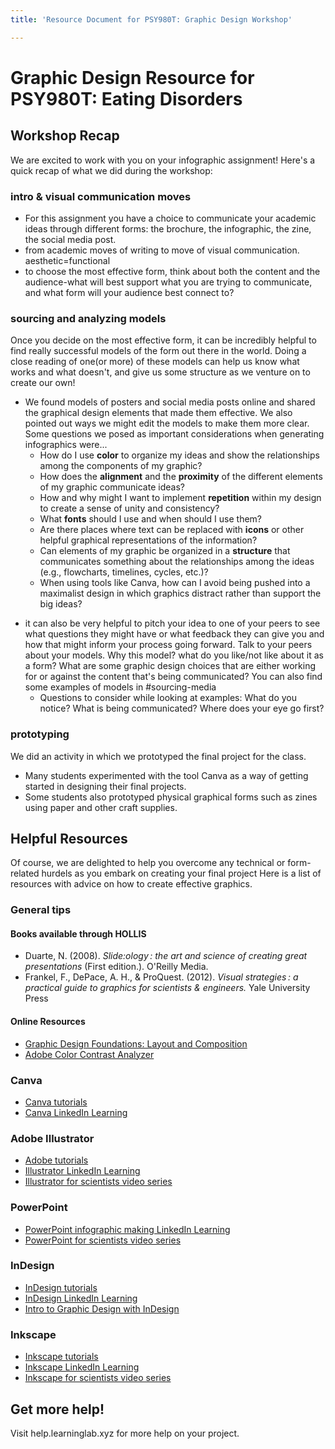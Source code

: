 ```yaml
---
title: 'Resource Document for PSY980T: Graphic Design Workshop'

---
```


#  Graphic Design Resource for PSY980T: Eating Disorders



## Workshop Recap
We are excited to work with you on your infographic assignment! Here's a quick recap of what we did during the workshop:

### intro & visual communication moves 
- For this assignment you have a choice to communicate your academic ideas through different forms: the brochure, the infographic, the zine, the social media post. 
- from academic moves of writing to move of visual communication. aesthetic=functional
- to choose the most effective form, think about both the content and the audience-what will best support what you are trying to communicate, and what form will your audience best connect to?

### sourcing and analyzing models

Once you decide on the most effective form, it can be incredibly helpful to find really successful models of the form out there in the world. Doing a close reading of one(or more) of these models can help us know what works and what doesn't, and give us some structure as we venture on to create our own!

* We found models of posters and social media posts online and shared the graphical design elements that made them effective.  We also pointed out ways we might edit the models to make them more clear. Some questions we posed as important considerations when generating infographics were...
    * How do I use **color** to organize my ideas and show the relationships among the components of my graphic?
    * How does the **alignment** and the **proximity** of the different elements of my graphic communicate ideas?
    * How and why might I want to implement **repetition** within my design to create a sense of unity and consistency?
    * What **fonts** should I use and when should I use them? 
    * Are there places where text can be replaced with **icons** or other helpful graphical representations of the information? 
    * Can elements of my graphic be organized in a **structure** that communicates something about the relationships among the ideas  (e.g., flowcharts, timelines, cycles, etc.)?
    * When using tools like Canva, how can I avoid being pushed into a maximalist design in which graphics distract rather than support the big ideas?
   



- it can also be very helpful to pitch your idea to one of your peers to see what questions they might have or what feedback they can give you and how that might inform your process going forward. Talk to your peers about your models. Why this model? what do you like/not like about it as a form? What are some graphic design choices that are either working for or against the content that's being communicated? 
You can also find some examples of models in #sourcing-media
    - Questions to consider while looking at examples: What do you notice? What is being communicated? Where does your eye go first?
   
### prototyping   
We did an activity in which we prototyped the final project for the class.  
- Many students experimented with the tool Canva as a way of getting started in designing their final projects.
- Some students also prototyped physical graphical forms such as zines using paper and other craft supplies. 
   
## Helpful Resources
Of course, we are delighted to help you overcome any technical or form-related hurdels as you embark on creating your final project Here is a list of resources with advice on how to create effective graphics.
### General tips
#### Books available through HOLLIS
* Duarte, N. (2008). *Slide:ology : the art and science of creating great presentations* (First edition.). O'Reilly Media.
* Frankel, F., DePace, A. H., & ProQuest. (2012). *Visual strategies : a practical guide to graphics for scientists & engineers.* Yale University Press
#### Online Resources
* [Graphic Design Foundations: Layout and Composition](https://www.linkedin.com/learning/graphic-design-foundations-layout-and-composition/introducing-the-foundations-of-layout-and-composition?u=2194065)
* [Adobe Color Contrast Analyzer](https://color.adobe.com/create/color-contrast-analyzer)
### Canva
* [Canva tutorials](https://www.canva.com/designschool/tutorials/)
* [Canva LinkedIn Learning](https://www.linkedin.com/learning/learning-canva-2?trk=learning-serp_learning-search-card_search-card&upsellOrderOrigin=default_guest_learning)
### Adobe Illustrator
* [Adobe tutorials](https://helpx.adobe.com/illustrator/tutorials.html)
* [Illustrator LinkedIn Learning](https://www.linkedin.com/learning/illustrator-2022-essential-training?trk=learning-topics_learning-search-card_search-card&upsellOrderOrigin=default_guest_learning)
* [Illustrator for scientists video series](https://www.youtube.com/watch?v=z2bcqyRxFrI&list=PLhKpKEPEAauYIsyjnIN2YXztNo7BrZVxQ)
### PowerPoint
* [PowerPoint infographic making LinkedIn Learning](https://www.linkedin.com/learning/powerpoint-creating-an-infographic?trk=learning-serp_learning-search-card_search-card&upsellOrderOrigin=default_guest_learning)
* [PowerPoint for scientists video series](https://www.youtube.com/watch?v=c4tsCXR_B3Y&list=PLaX2vrGncQxhg79Iz5mlXCA22_-HD6hny&index=16)

### InDesign
* [InDesign tutorials](https://helpx.adobe.com/indesign/view-all-tutorials.html)
* [InDesign LinkedIn Learning](https://www.linkedin.com/learning/indesign-2023-essential-training/indesign-learn-the-fundamentals?u=2194065)
* [Intro to Graphic Design with InDesign](https://www.linkedin.com/learning/introduction-to-graphic-design-indesign/introduction-to-graphic-design-using-indesign?u=2194065)
### Inkscape
* [Inkscape tutorials](https://inkscape.org/learn/tutorials/)
* [Inkscape LinkedIn Learning](https://www.linkedin.com/learning/inkscape-essential-training-9975138?trk=learning-serp_learning-search-card_search-card&upsellOrderOrigin=default_guest_learning)
* [Inkscape for scientists video series](https://www.youtube.com/watch?v=eyqH0IrzYLc&list=PLxtauMB7RON_2tg-mRQTuieFUr29IOKzW)

## Get more help!
Visit help.learninglab.xyz for more help on your project.
